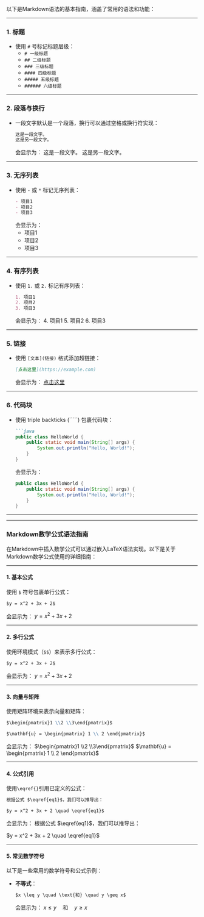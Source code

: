 



以下是Markdown语法的基本指南，涵盖了常用的语法和功能：

---

### 1. **标题**
- 使用 `#` 号标记标题层级：
  - `# 一级标题`
  - `## 二级标题`
  - `### 三级标题`
  - `#### 四级标题`
  - `##### 五级标题`
  - `###### 六级标题`

---

### 2. **段落与换行**
- 一段文字默认是一个段落，换行可以通过空格或换行符实现：
  ```markdown
  这是一段文字。
  这是另一段文字。
  ```
  会显示为：
  这是一段文字。
  这是另一段文字。

---

### 3. **无序列表**
- 使用 `-` 或 `*` 标记无序列表：
  ```markdown
  - 项目1
  - 项目2
  - 项目3
  ```
  会显示为：
  - 项目1
  - 项目2
  - 项目3

---

### 4. **有序列表**
- 使用 `1.` 或 `2.` 标记有序列表：
  ```markdown
  1. 项目1
  2. 项目2
  3. 项目3
  ```
  会显示为：
  4. 项目1
  5. 项目2
  6. 项目3

---

### 5. **链接**
- 使用 `[文本](链接)` 格式添加超链接：
  ```markdown
  [点击这里](https://example.com)
  ```
  会显示为：
  [点击这里](https://example.com)

---

### 6. **代码块**
- 使用 triple backticks (`````) 包裹代码块：
  ```markdown
  ```java
  public class HelloWorld {
      public static void main(String[] args) {
          System.out.println("Hello, World!");
      }
  }
  ```
  会显示为：
  ```java
  public class HelloWorld {
      public static void main(String[] args) {
          System.out.println("Hello, World!");
      }
  }
  ```

---


---

### Markdown数学公式语法指南

在Markdown中插入数学公式可以通过嵌入LaTeX语法实现。以下是关于Markdown数学公式使用的详细指南：

---

#### 1. **基本公式**
使用 `$` 符号包裹单行公式：
```markdown
$y = x^2 + 3x + 2$
```
会显示为：
$y = x^2 + 3x + 2$

---

#### 2. **多行公式**
使用环境模式（`$$`）来表示多行公式：
```markdown
$y = x^2 + 3x + 2$
```
会显示为：
$y = x^2 + 3x + 2$

---

#### 3. **向量与矩阵**
使用矩阵环境来表示向量和矩阵：
```markdown
$\begin{pmatrix}1 \\2 \\3\end{pmatrix}$

$\mathbf{u} = \begin{pmatrix} 1 \\ 2 \end{pmatrix}$
```
会显示为：
$\begin{pmatrix}1 \\2 \\3\end{pmatrix}$
$\mathbf{u} = \begin{pmatrix} 1 \\ 2 \end{pmatrix}$

---

#### 4. **公式引用**
使用`\eqref{}`引用已定义的公式：
```markdown
根据公式 $\eqref{eq1}$，我们可以推导出：

$y = x^2 + 3x + 2 \quad \eqref{eq1}$
```
会显示为：
根据公式 $\eqref{eq1}$，我们可以推导出：

$y = x^2 + 3x + 2 \quad \eqref{eq1}$

---

#### 5. **常见数学符号**
以下是一些常用的数学符号和公式示例：

- **不等式**：
  ```markdown
  $x \leq y \quad \text{和} \quad y \geq x$
  ```
  会显示为：
$x \leq y \quad \text{和} \quad y \geq x$
